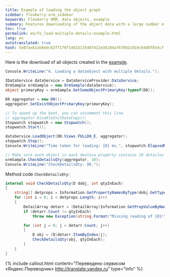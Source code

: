 ```yaml
--- 
title: Example of loading the object graph 
sidebar: flexberry-orm_sidebar 
keywords: Flexberry ORM, data objects, example 
summary: Features downloading of the object data with a large number of datalow 
toc: true 
permalink: en/fo_load-multiple-details-example.html 
lang: en 
autotranslated: true 
hash: 5e87aeb1ab8ebcb2ff1f0f14d15135467412e36104a767802c019cb4d8f854cf 
--- 
```


Here is the download of all objects created in the [example](fo_actions-saving-object.html). 

```csharp
Console.WriteLine("6. Loading a dataobject with multiple details.");
            
IDataService dataService = DataServiceProvider.DataService;
OrmSample ormSample = new OrmSample(dataService);
object primaryKey = ormSample.GetSomeObjectPrimaryKey(typeof(D0));

D0 aggregator = new D0();
aggregator.SetExistObjectPrimaryKey(primaryKey);

// To speed up the boot, you can uncomment this line. 
// aggregator.DisableInitDataCopy(); 
Stopwatch stopwatch = new Stopwatch();
stopwatch.Start();

dataService.LoadObject(D0.Views.FULLD0_E, aggregator);
stopwatch.Stop();
Console.WriteLine("Time taken for loading: {0} ms.", stopwatch.ElapsedMilliseconds);

// Make sure each object in each dealova property contains 10 detailov that were stored there. 
ormSample.CheckDetailsQty(aggregator, 10);
Console.WriteLine("CheckDetailsQty: OK.");
``` 

Method code `CheckDetailsQty`: 

```csharp
internal void CheckDetailsQty(D dobj, int qtyInEach)
{
    string[] detprops = Information.GetPropertyNamesByType(dobj.GetType(), typeof(DetailArray));
    for (int i = 0; i < detprops.Length; i++)
    {
        DetailArray detarr = (DetailArray)Information.GetPropValueByName(dobj, detprops[i]);
        if (detarr.Count != qtyInEach) 
            throw new Exception(string.Format("Missing reading of {0}!", detprops[i]));

        for (int j = 0; j < detarr.Count; j++)
        {
            D obj = (D)detarr.ItemByIndex(j);
            CheckDetailsQty(obj, qtyInEach);
        }
    }
}
``` 



{% include callout.html content="Переведено сервисом «Яндекс.Переводчик» <http://translate.yandex.ru>" type="info" %}